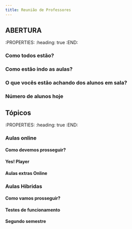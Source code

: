 ```yaml
---
title: Reunião de Professores
---
```


## ABERTURA
:PROPERTIES:
:heading: true
:END:
### Como todos estão?
### Como estão indo as aulas?
### O que vocês estão achando dos alunos em sala?
### Número de alunos hoje
## Tópicos
:PROPERTIES:
:heading: true
:END:
### Aulas online
#### Como devemos prosseguir?
#### Yes! Player
#### Aulas extras Online
### Aulas Híbridas
#### Como vamos prosseguir?
#### Testes de funcionamento
#### Segundo semestre
